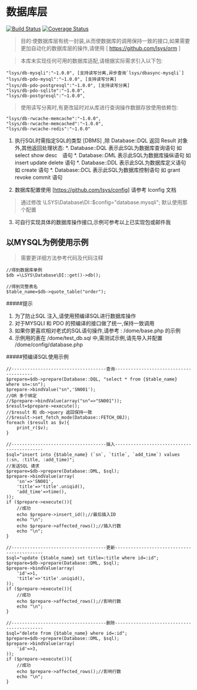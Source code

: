 数据库层
===

[![Build Status](https://travis-ci.com/lsys/db.svg?branch=next_version)](https://travis-ci.com/lsys/db)
[![Coverage Status](https://coveralls.io/repos/github/lsys/db/badge.svg?branch=next_version)](https://coveralls.io/github/lsys/db?branch=next_version)

> 目的:使数据库层有统一封装,从而使数据库的调用保持一致的接口,如果需要更加自动化的数据库层的操作,请使用 [ https://github.com/lsys/orm ]


> 本库未实现任何可用的数据库适配,请根据实际需求引入以下包:

	"lsys/db-mysqli":"~1.0.0", [支持读写分离,异步查询`lsys/dbasync-mysqli`]
	"lsys/db-pdo-mysql":"~1.0.0", [支持读写分离]
	"lsys/db-pdo-postgresql":"~1.0.0", [支持读写分离]
	"lsys/db-pdo-sqlite":"~1.0.0",
	"lsys/db-postgresql":"~1.0.0",

> 使用读写分离时,有更改延时对从库进行查询操作数据存放使用依赖包:
	
	"lsys/db-rwcache-memcache":"~1.0.0",
	"lsys/db-rwcache-memcached":"~1.0.0",
	"lsys/db-rwcache-redis":"~1.0.0"


1. 执行SQL时需指定SQL的类型 [DBMS] ,除 Database::DQL 返回 Result 对象外,其他返回处理状态:
	*. Database::DQL 表示此SQL为数据库查询语句 如 select show desc　语句
	*. Database::DML 表示此SQL为数据库操纵语句 如 insert update delete 语句
	*. Database::DDL 表示此SQL为数据库定义语句 如 create 语句
	*. Database::DCL 表示此SQL为数据库控制语句 如 grant revoke commit 语句


2. 数据库配置使用 [https://github.com/lsys/config] 请参考 lconfig 文档
> 通过修改 \LSYS\Database\DI::$config="database.mysqli"; 默认使用那个配置

3. 可自行实现具体的数据库操作接口,示例可参考以上已实现包或邮件我

以MYSQL为例使用示例
---

> 需要更详细方法参考代码及代码注释

```
//得到数据库单例
$db =\LSYS\Database\DI::get()->db();
```

```
//得到完整表名
$table_name=$db->quote_table("order");
```
#####提示
1. 为了防止SQL 注入,请使用预编译SQL进行数据库操作
2. 对于MYSQLI 和 PDO 的预编译的接口做了统一,保持一致调用
3. 如果你更喜欢相对老式的SQL语句操作,请参考 : /dome/base.php 的示例
4. 示例用的表在 /dome/test_db.sql 中,需测试示例,请先导入并配置 /dome/config/database.php


#####预编译SQL使用示例

```
//------------------------------------查询---------------------------------------
$prepare=$db->prepare(Database::DQL, "select * from {$table_name} where sn=:sn");
$prepare->bindValue("sn",'SN001');
//OR 多个绑定
//$prepare->bindValue(array("sn"=>"SN001"));
$result=$prepare->execute();
//$result 和 db->query 返回保持一致
//$result->set_fetch_mode(Database::FETCH_OBJ);
foreach ($result as $v){
	print_r($v);
}
```
```
//------------------------------------插入-------------------------------------------
$sql="insert into {$table_name} (`sn`, `title`, `add_time`) values (:sn, :title, :add_time)";
//发送SQL 请求
$prepare=$db->prepare(Database::DML, $sql);
$prepare->bindValue(array(
	'sn'=>'SN001',
	'title'=>'title'.uniqid(),
	'add_time'=>time(),
));
if ($prepare->execute()){
	//成功
	echo $prepare->insert_id();//最后插入ID
	echo "\n";
	echo $prepare->affected_rows();//插入行数
	echo "\n";
}
```
```
//------------------------------------更新-------------------------------------------
$sql="update {$table_name} set title=:title where id=:id";
$prepare=$db->prepare(Database::DML, $sql);
$prepare->bindValue(array(
	'id'=>1,
	'title'=>'title'.uniqid(),
));
if ($prepare->execute()){
	//成功
	echo $prepare->affected_rows();//影响行数
	echo "\n";
}
```
```
//------------------------------------删除-------------------------------------------
$sql="delete from {$table_name} where id=:id";
$prepare=$db->prepare(Database::DML, $sql);
$prepare->bindValue(array(
	'id'=>3,
));
if ($prepare->execute()){
	//成功
	echo $prepare->affected_rows();//影响行数
	echo "\n";
}
```

